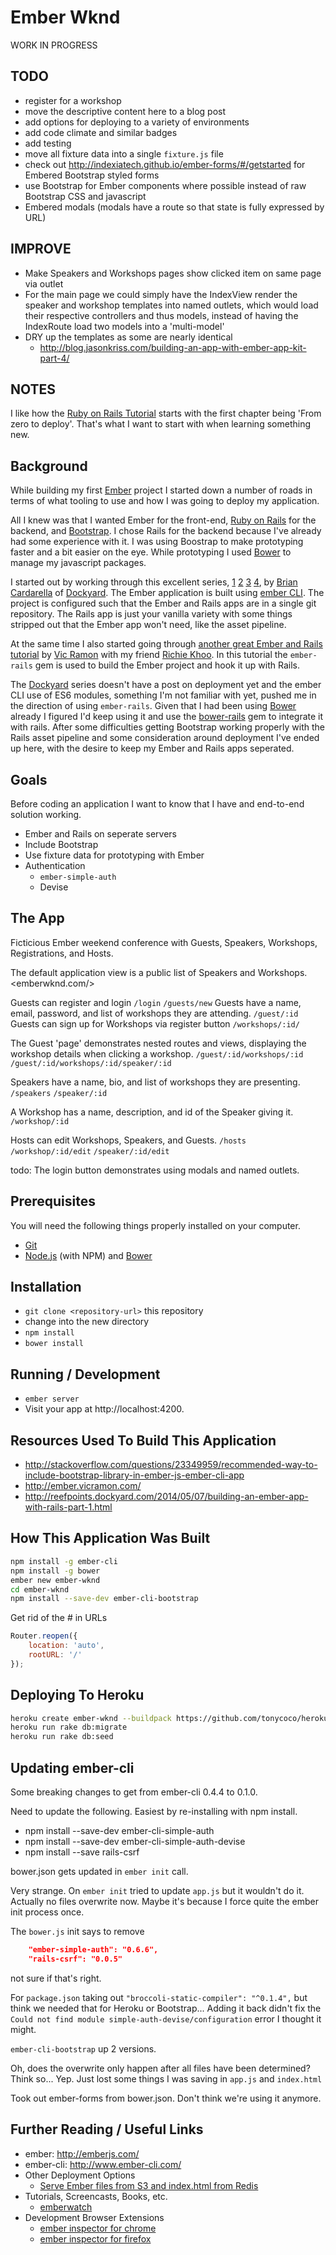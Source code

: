 # Ember Wknd

WORK IN PROGRESS

## TODO

* register for a workshop
* move the descriptive content here to a blog post
* add options for deploying to a variety of environments
* add code climate and similar badges
* add testing
* move all fixture data into a single `fixture.js` file
* check out <http://indexiatech.github.io/ember-forms/#/getstarted> for Embered Bootstrap styled forms
* use Bootstrap for Ember components where possible instead of raw Bootstrap CSS and javascript
* Embered modals (modals have a route so that state is fully expressed by URL)

## IMPROVE 

* Make Speakers and Workshops pages show clicked item on same page via outlet
* For the main page we could simply have the IndexView render the speaker and workshop templates
into named outlets, which would load their respective controllers and thus models, instead of having the IndexRoute load two models into a 'multi-model'
* DRY up the templates as some are nearly identical
  * <http://blog.jasonkriss.com/building-an-app-with-ember-app-kit-part-4/>

## NOTES

I like how the [Ruby on Rails Tutorial](http://www.railstutorial.org/book/frontmatter) starts with the first chapter being 'From zero to deploy'. That's what I want to start with when learning something new.

## Background

While building my first [Ember](http://emberjs.com/) project I started down a number of roads in terms of what tooling to use and how I was going to deploy my application.

All I knew was that I wanted Ember for the front-end, [Ruby on Rails](http://rubyonrails.org/) for the backend, and [Bootstrap](http://getbootstrap.com/). I chose Rails for the backend because I've already had some experience with it. I was using Boostrap to make prototyping faster and a bit easier on the eye. While prototyping I used [Bower](http://bower.io) to manage my javascript packages.

I started out by working through this excellent series, [1](http://reefpoints.dockyard.com/2014/05/07/building-an-ember-app-with-rails-part-1.html) [2](http://reefpoints.dockyard.com/2014/05/08/building-an-ember-app-with-rails-part-2.html) [3](http://reefpoints.dockyard.com/2014/05/09/building-an-ember-app-with-rails-part-3.html) [4](http://reefpoints.dockyard.com/2014/05/31/building-an-ember-app-with-rails-part-4.html), by [Brian Cardarella](https://github.com/bcardarella) of [Dockyard](http://dockyard.com). The Ember application is built using [ember CLI](http://www.ember-cli.com/). The project is configured such that the Ember and Rails apps are in a single git repository. The Rails app is just your vanilla variety with some things stripped out that the Ember app won't need, like the asset pipeline.

At the same time I also started going through [another great Ember and Rails tutorial](http://ember.vicramon.com/) by [Vic Ramon](https://github.com/vicramon) with my friend [Richie Khoo](https://github.com/evolve2k). In this tutorial the `ember-rails` gem is used to build the Ember project and hook it up with Rails.

The [Dockyard](http://dockyard.com) series doesn't have a post on deployment yet and the ember CLI use of ES6 modules, something I'm not familiar with yet, pushed me in the direction of using `ember-rails`. Given that I had been using [Bower](http://bower.io) already I figured I'd keep using it and use the [bower-rails](https://github.com/42dev/bower-rails/) gem to integrate it with rails. After some difficulties getting Bootstrap working properly with the Rails asset pipeline and some consideration around deployment I've ended up here, with the desire to keep my Ember and Rails apps seperated.

## Goals

Before coding an application I want to know that I have and end-to-end solution working. 

* Ember and Rails on seperate servers
* Include Bootstrap
* Use fixture data for prototyping with Ember
* Authentication
  * `ember-simple-auth`
  * Devise

## The App

Ficticious Ember weekend conference with Guests, Speakers, Workshops, Registrations, and Hosts.

The default application view is a public list of Speakers and Workshops.
<emberwknd.com/>

Guests can register and login
`/login`
`/guests/new`
Guests have a name, email, password, and list of workshops they are attending.
`/guest/:id`
Guests can sign up for Workshops via register button
`/workshops/:id/`

The Guest 'page' demonstrates nested routes and views, displaying the workshop details when clicking a workshop.
`/guest/:id/workshops/:id`
`/guest/:id/workshops/:id/speaker/:id`

Speakers have a name, bio, and list of workshops they are presenting.
`/speakers`
`/speaker/:id`

A Workshop has a name, description, and id of the Speaker giving it.
`/workshop/:id`

Hosts can edit Workshops, Speakers, and Guests.
`/hosts`
`/workshop/:id/edit`
`/speaker/:id/edit`

todo: The login button demonstrates using modals and named outlets.

## Prerequisites

You will need the following things properly installed on your computer.

* [Git](http://git-scm.com/)
* [Node.js](http://nodejs.org/) (with NPM) and [Bower](http://bower.io/)

## Installation

* `git clone <repository-url>` this repository
* change into the new directory
* `npm install`
* `bower install`

## Running / Development

* `ember server`
* Visit your app at http://localhost:4200.

## Resources Used To Build This Application

* <http://stackoverflow.com/questions/23349959/recommended-way-to-include-bootstrap-library-in-ember-js-ember-cli-app>
* <http://ember.vicramon.com/>
* <http://reefpoints.dockyard.com/2014/05/07/building-an-ember-app-with-rails-part-1.html>

## How This Application Was Built

```bash
npm install -g ember-cli
npm install -g bower
ember new ember-wknd
cd ember-wknd
npm install --save-dev ember-cli-bootstrap
```
Get rid of the # in URLs

```javascript
Router.reopen({
    location: 'auto',
    rootURL: '/'
});
````

## Deploying To Heroku

```bash
heroku create ember-wknd --buildpack https://github.com/tonycoco/heroku-buildpack-ember-cli.git
heroku run rake db:migrate
heroku run rake db:seed
```

## Updating ember-cli

Some breaking changes to get from ember-cli 0.4.4 to 0.1.0.

Need to update the following. Easiest by re-installing with npm install.
* npm install --save-dev ember-cli-simple-auth
* npm install --save-dev ember-cli-simple-auth-devise
* npm install --save rails-csrf

bower.json gets updated in `ember init` call.

Very strange. On `ember init` tried to update `app.js` but it wouldn't do it. Actually no files overwrite now. Maybe it's because I force quite the ember init process once.

The `bower.js` init says to remove

```json
    "ember-simple-auth": "0.6.6",
    "rails-csrf": "0.0.5"
```   
not sure if that's right.

For `package.json` taking out `"broccoli-static-compiler": "^0.1.4",` but think we needed that for Heroku or Bootstrap... Adding it back didn't fix the `Could not find module simple-auth-devise/configuration` error I thought it might.

`ember-cli-bootstrap` up 2 versions.

Oh, does the overwrite only happen after all files have been determined? Think so... Yep. Just lost some things I was saving in `app.js` and `index.html`

Took out ember-forms from bower.json. Don't think we're using it anymore.


## Further Reading / Useful Links

* ember: http://emberjs.com/
* ember-cli: http://www.ember-cli.com/
* Other Deployment Options
  * [Serve Ember files from S3 and index.html from Redis](http://blog.abuiles.com/blog/2014/07/08/lightning-fast-deployments-with-rails/)
* Tutorials, Screencasts, Books, etc.
  * [emberwatch](http://emberwatch.com/)
* Development Browser Extensions
  * [ember inspector for chrome](https://chrome.google.com/webstore/detail/ember-inspector/bmdblncegkenkacieihfhpjfppoconhi)
  * [ember inspector for firefox](https://addons.mozilla.org/en-US/firefox/addon/ember-inspector/)

